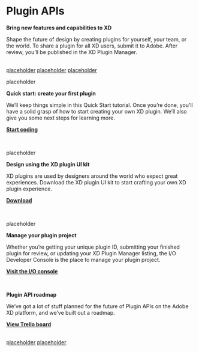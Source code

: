 # Plugin APIs

**Bring new features and capabilities to XD**

Shape the future of design by creating plugins for yourself, your team, or the world. To share a plugin for all XD users, submit it to Adobe. After review, you’ll be published in the XD Plugin Manager.

<br />

<object>
<a href="/develop.md"><object style="width: 100%" type="image/png" data="/images/develop@3x.png">placeholder</object></a>
</object>

<object>
<a href="/design/index.md"><object style="width: 100%" type="image/png" data="/images/design@3x.png">placeholder</object></a>
</object>

<object>
<a href="/distribution/index.md"><object style="width: 100%" type="image/png" data="/images/share@3x.png">placeholder</object></a>
</object>

<br />

<object style="width: 100%" type="image/png" data="/images/code@2x.svg">placeholder</object>

**Quick start: create your first plugin**

We’ll keep things simple in this Quick Start tutorial. Once you’re done, you’ll have a solid grasp of how to start creating your own XD plugin. We’ll also give you some next steps for learning more.

**[Start coding](/tutorials/quick-start/index.md)**

<br />

<object style="width: 100%" type="image/png" data="/images/kit@3x.png">placeholder</object>

**Design using the XD plugin UI kit**

XD plugins are used by designers around the world who expect great experiences. Download the XD plugin UI kit to start crafting your own XD plugin experience.

**[Download]()**

<br />

<object style="width: 100%" type="image/png" data="/images/manage@3x.png">placeholder</object>

**Manage your plugin project**

Whether you’re getting your unique plugin ID, submitting your finished plugin for review, or updating your XD Plugin Manager listing, the I/O Developer Console is the place to manage your plugin project.

**[Visit the I/O console](https://console.adobe.io)**

<br />

**Plugin API roadmap**

We’ve got a lot of stuff planned for the future of Plugin APIs on the Adobe XD platform, and we’ve built out a roadmap.

**[View Trello board](https://trello.com/b/WFKmCVaz/xd-extensibility-roadmap)**

<br />

<object>
<a href="/distribution/index.md"><object style="width: 100%" type="image/png" data="/images/dev-community@3x.png">placeholder</object></a>
</object>
<object>
<a href="/distribution/index.md"><object style="width: 100%" type="image/png" data="/images/user-community@3x.png">placeholder</object></a>
</object>